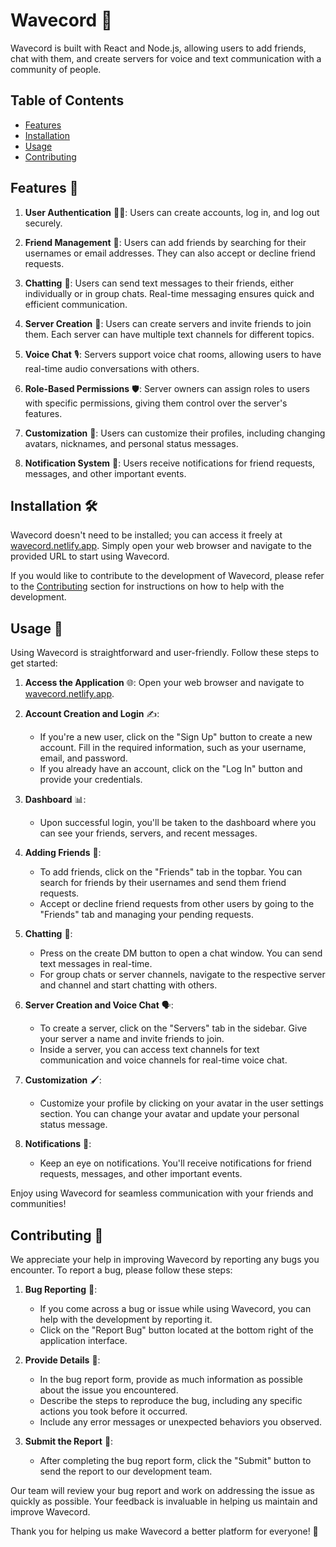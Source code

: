 # Wavecord 🌊

Wavecord is built with React and Node.js, allowing users to add friends, chat with them, and create servers for voice and text communication with a community of people.

## Table of Contents
- [Features](#features)
- [Installation](#installation)
- [Usage](#usage)
- [Contributing](#contributing)

## Features 🚀

1. **User Authentication** 🧑‍💻: Users can create accounts, log in, and log out securely.

2. **Friend Management** 👫: Users can add friends by searching for their usernames or email addresses. They can also accept or decline friend requests.

3. **Chatting** 💬: Users can send text messages to their friends, either individually or in group chats. Real-time messaging ensures quick and efficient communication.

4. **Server Creation** 🏰: Users can create servers and invite friends to join them. Each server can have multiple text channels for different topics.

5. **Voice Chat** 🎙️: Servers support voice chat rooms, allowing users to have real-time audio conversations with others.

6. **Role-Based Permissions** 🛡️: Server owners can assign roles to users with specific permissions, giving them control over the server's features.

7. **Customization** 🎨: Users can customize their profiles, including changing avatars, nicknames, and personal status messages.

8. **Notification System** 📢: Users receive notifications for friend requests, messages, and other important events.

## Installation 🛠️

Wavecord doesn't need to be installed; you can access it freely at [wavecord.netlify.app](https://wavecord.netlify.app). Simply open your web browser and navigate to the provided URL to start using Wavecord.

If you would like to contribute to the development of Wavecord, please refer to the [Contributing](#contributing) section for instructions on how to help with the development.

## Usage 📖

Using Wavecord is straightforward and user-friendly. Follow these steps to get started:

1. **Access the Application** 🌐: Open your web browser and navigate to [wavecord.netlify.app](https://wavecord.netlify.app).

2. **Account Creation and Login** ✍️:
   - If you're a new user, click on the "Sign Up" button to create a new account. Fill in the required information, such as your username, email, and password.
   - If you already have an account, click on the "Log In" button and provide your credentials.

3. **Dashboard** 📊:
   - Upon successful login, you'll be taken to the dashboard where you can see your friends, servers, and recent messages.

4. **Adding Friends** 👥:
   - To add friends, click on the "Friends" tab in the topbar. You can search for friends by their usernames and send them friend requests.
   - Accept or decline friend requests from other users by going to the "Friends" tab and managing your pending requests.

5. **Chatting** 💬:
   - Press on the create DM button to open a chat window. You can send text messages in real-time.
   - For group chats or server channels, navigate to the respective server and channel and start chatting with others.

6. **Server Creation and Voice Chat** 🗣️:
   - To create a server, click on the "Servers" tab in the sidebar. Give your server a name and invite friends to join.
   - Inside a server, you can access text channels for text communication and voice channels for real-time voice chat.

7. **Customization** 🖌️:
   - Customize your profile by clicking on your avatar in the user settings section. You can change your avatar and update your personal status message.

8. **Notifications** 🔔:
   - Keep an eye on notifications. You'll receive notifications for friend requests, messages, and other important events.

Enjoy using Wavecord for seamless communication with your friends and communities!

## Contributing 🤝

We appreciate your help in improving Wavecord by reporting any bugs you encounter. To report a bug, please follow these steps:

1. **Bug Reporting** 🐛:
   - If you come across a bug or issue while using Wavecord, you can help with the development by reporting it.
   - Click on the "Report Bug" button located at the bottom right of the application interface.

2. **Provide Details** 📝:
   - In the bug report form, provide as much information as possible about the issue you encountered.
   - Describe the steps to reproduce the bug, including any specific actions you took before it occurred.
   - Include any error messages or unexpected behaviors you observed.

3. **Submit the Report** 🚀:
   - After completing the bug report form, click the "Submit" button to send the report to our development team.

Our team will review your bug report and work on addressing the issue as quickly as possible. Your feedback is invaluable in helping us maintain and improve Wavecord.

Thank you for helping us make Wavecord a better platform for everyone! 🙌
